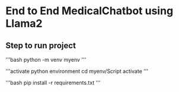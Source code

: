 # End to End MedicalChatbot using Llama2

## Step to run project

'''bash
    python -m venv myenv
'''

'''activate python environment
    cd myenv/Script
    activate
'''

'''bash
    pip install -r requirements.txt
'''